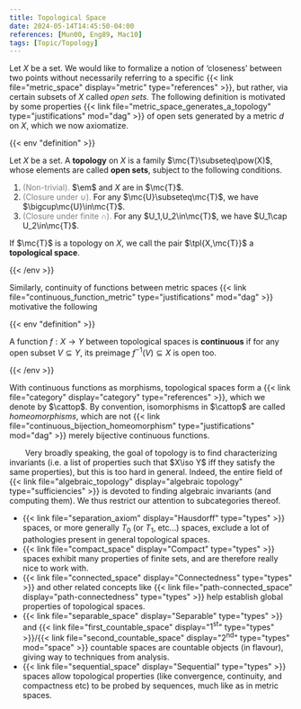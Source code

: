 ```yaml
---
title: Topological Space
date: 2024-05-14T14:45:50-04:00
references: [Mun00, Eng89, Mac10]
tags: [Topic/Topology]
---
```


Let $X$ be a set. We would like to formalize a notion of ‘closeness’ between two points without necessarily referring to a specific {{< link file="metric_space" display="metric" type="references" >}}, but rather, via certain subsets of $X$ called *open sets*. The following definition is motivated by some properties {{< link file="metric_space_generates_a_topology" type="justifications" mod="dag" >}} of open sets generated by a metric $d$ on $X$, which we now axiomatize.

{{< env "definition" >}}

Let $X$ be a set. A **topology** on $X$ is a family $\mc{T}\subseteq\pow(X)$, whose elements are called **open sets**, subject to the following conditions.
1. <span style="color:gray">(Non-trivial).</span> $\em$ and $X$ are in $\mc{T}$.
2. <span style="color:gray">(Closure under $\cup$).</span> For any $\mc{U}\subseteq\mc{T}$, we have $\bigcup\mc{U}\in\mc{T}$.
3. <span style="color:gray">(Closure under finite $\cap$).</span> For any $U_1,U_2\in\mc{T}$, we have $U_1\cap U_2\in\mc{T}$.

If $\mc{T}$ is a topology on $X$, we call the pair $\tpl{X,\mc{T}}$ a **topological space**.

{{< /env >}}

Similarly, continuity of functions between metric spaces {{< link file="continuous_function_metric" type="justifications" mod="dag" >}} motivative the following

{{< env "definition" >}}

A function $f:X\to Y$ between topological spaces is **continuous** if for any open subset $V\subseteq Y$, its preimage $f^{-1}(V)\subseteq X$ is open too.

{{< /env >}}

With continuous functions as morphisms, topological spaces form a {{< link file="category" display="category" type="references" >}}, which we denote by $\cattop$. By convention, isomorphisms in $\cattop$ are called *homeomorphisms*, which are not {{< link file="continuous_bijection_homeomorphism" type="justifications" mod="dag" >}} merely bijective continuous functions.

&emsp;&emsp;Very broadly speaking, the goal of topology is to find characterizing invariants (i.e. a list of properties such that $X\iso Y$ iff they satisfy the same properties), but this is too hard in general. Indeed, the entire field of {{< link file="algebraic_topology" display="algebraic topology" type="sufficiencies" >}} is devoted to finding algebraic invariants (and computing them). We thus restrict our attention to subcategories thereof.
* {{< link file="separation_axiom" display="Hausdorff" type="types" >}} spaces, or more generally $T_0$ (or $T_1$, etc$\dots$) spaces, exclude a lot of pathologies present in general topological spaces.
* {{< link file="compact_space" display="Compact" type="types" >}} spaces exhibit many properties of finite sets, and are therefore really nice to work with.
* {{< link file="connected_space" display="Connectedness" type="types" >}} and other related concepts like {{< link file="path-connected_space" display="path-connectedness" type="types" >}} help establish global properties of topological spaces.
* {{< link file="separable_space" display="Separable" type="types" >}} and {{< link file="first_countable_space" display="$1^\textrm{st}$" type="types" >}}/{{< link file="second_countable_space" display="$2^\textrm{nd}$" type="types" mod="space" >}} countable spaces are countable objects (in flavour), giving way to techniques from analysis.
* {{< link file="sequential_space" display="Sequential" type="types" >}} spaces allow topological properties (like convergence, continuity, and compactness etc) to be probed by sequences, much like as in metric spaces.

